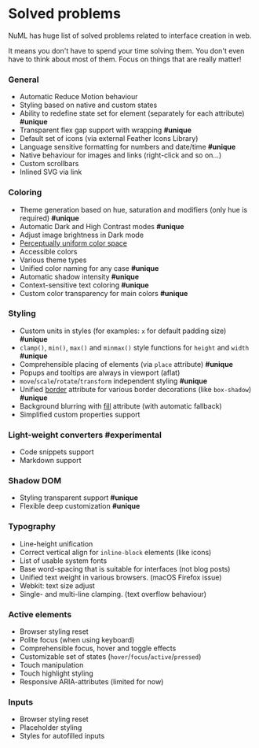 # Solved problems

NuML has huge list of solved problems related to interface creation in web.

It means you don't have to spend your time solving them. You don't even have to think about most of them. Focus on things that are really matter!

### General

* Automatic Reduce Motion behaviour
* Styling based on native and custom states
* Ability to redefine state set for element (separately for each attribute) **#unique**
* Transparent flex gap support with wrapping **#unique**
* Default set of icons (via external Feather Icons Library)
* Language sensitive formatting for numbers and date/time **#unique**
* Native behaviour for images and links (right-click and so on…)
* Custom scrollbars
* Inlined SVG via link

### Coloring

* Theme generation based on hue, saturation and modifiers (only hue is required) **#unique**
* Automatic Dark and High Contrast modes **#unique**
* Adjust image brightness in Dark mode
* [Perceptually uniform color space](!https://www.hsluv.org/)
* Accessible colors
* Various theme types
* Unified color naming for any case **#unique**
* Automatic shadow intensity **#unique**
* Context-sensitive text coloring **#unique**
* Custom color transparency for main colors **#unique**

### Styling

* Custom units in styles (for examples: `x` for default padding size) **#unique**
* `clamp()`, `min()`, `max()` and `minmax()` style functions for `height` and `width` **#unique**
* Comprehensible placing of elements (via `place` attribute) **#unique**
* Popups and tooltips are always in viewport (aflat)
* `move`/`scale`/`rotate`/`transform` independent styling **#unique**
* Unified [border](/reference/attributes/border.md) attribute for various border decorations (like `box-shadow`) **#unique**
* Background blurring with [fill](/reference/attributes/fill.md) attribute (with automatic fallback)
* Simplified custom properties support

### Light-weight converters **#experimental**

* Code snippets support
* Markdown support

### Shadow DOM

* Styling transparent support **#unique**
* Flexible deep customization **#unique**

### Typography

* Line-height unification
* Correct vertical align for `inline-block` elements (like icons)
* List of usable system fonts
* Base word-spacing that is suitable for interfaces (not blog posts)
* Unified text weight in various browsers. (macOS Firefox issue)
* Webkit: text size adjust
* Single- and multi-line clamping. (text overflow behaviour)

### Active elements

* Browser styling reset
* Polite focus (when using keyboard)
* Comprehensible focus, hover and toggle effects
* Customizable set of states (`hover`/`focus`/`active`/`pressed`)
* Touch manipulation
* Touch highlight styling
* Responsive ARIA-attributes (limited for now)

### Inputs

* Browser styling reset
* Placeholder styling
* Styles for autofilled inputs

